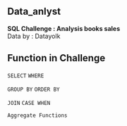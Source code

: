 ## Data_anlyst
**SQL Challenge : Analysis books sales**   
Data by : Datayolk  
  

## Function in Challenge  
`SELECT` `WHERE`
  
`GROUP BY` `ORDER BY`

`JOIN` `CASE WHEN`  
  
`Aggregate Functions`
